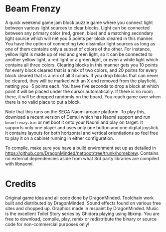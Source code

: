 Beam Frenzy
===========

A quick weekend game jam block puzzle game where you connect light between various light sources to clear blocks. Light can be connected between any primary color (red, green, blue) and a matching secondary light source which will net you 5 points per block cleared in this manner. You have the option of connecting two dissimilar light sources as long as one of them contains only a subset of colors of the other. For instance, yellow light is made up of red and green light, so it can be connected to another yellow light, a red light or a green light, or even a white light which contains all three colors. Clearing blocks in this manner gets you 10 points for every block cleared that is a mix of two colors, and 20 poitns for every block cleared that is a mix of all 3 colors. If you drop blocks that can never be cleared, they will be marked with an X and removed from the playfield, netting you -5 points each. You have five seconds to drop a block at which point it will be placed under the cursor automatically. If there is no room there, it will be dropped randomly on the board. You reach game over when there is no valid place to put a block.

Note that this runs on the SEGA Naomi arcade platform. To play this, download a recent version of Demul which has Naomi support and run `beamfrenzy.bin` or net boot it onto your Naomi and play on target. It supports only one player and uses only one button and one digital joystick. It contains layouts for both horizontal and vertical orientiations so feel free to play it on a cabinet running in either configuration.

To compile, make sure you have a build environment set up as detailed in https://github.com/DragonMinded/netboot/tree/trunk/homebrew. Contains no external dependencies aside from what 3rd party libraries are compiled with libnaomi.

Credits
=======

Original game idea and all code done by DragonMinded. Toolchain work built and distributed by DragonMinded. Sound effects found on various free sites and chopped up. Graphics made in mspaint by DragonMinded. Music is the excellent Toilet Story series by Ghidora playing using libxmp. You are free to download, compile, play, remix or redistribute the binary or source code for non-commercial purposes only!
